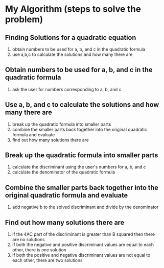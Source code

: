 # My Algorithm (steps to solve the problem)


## Finding Solutions for a quadratic equation
1. obtain numbers to be used for a, b, and c in the quadratic formula
2. use a,b,c to calculate the solutions and how many there are

## Obtain numbers to be used for a, b, and c in the quadratic formula
1. ask the user for numbers corresponding to a, b, and c

## Use a, b, and c to calculate the solutions and how many there are
1. break up the quadratic formula into smaller parts
2. combine the smaller parts back together into the original quadratic formula and evaluate
3. find out how many solutions there are

## Break up the quadratic formula into smaller parts
1. calculate the discriminant using the user's numbers for a, b, and c
2. calculate the denominator of the quadratic formula

## Combine the smaller parts back together into the original quadratic formula and evaluate
1. add negative b to the solved discriminant and divide by the denominator 

## Find out how many solutions there are
1. if the 4AC part of the discriminant is greater than B squared then there are no solutions
2. if both the negative and positive discriminant values are equal to each other, there is one solution
3. if both the positive and negative discriminant values are not equal to each other, there are two solutions